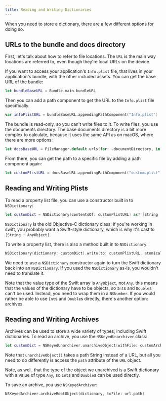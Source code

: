```yaml
---
title: Reading and Writing Dictionaries
---
```


When you need to store a dictionary, there are a few different options for doing so.

## URLs to the bundle and docs directory

First, let's talk about how to refer to file locations. The `URL` is the main way locations are referred to, even though they're local URLs on the device.

If you want to access your application's `Info.plist` file, that lives in your application's bundle, with the other included assets. You can get the base URL of the bundle:

```swift
let bundleBaseURL = Bundle.main.bundleURL
```

Then you can add a path component to get the URL to the `Info.plist` file specifically:

```swift
var infoPlistURL = bundleBaseURL.appendingPathComponent("Info.plist")
```

The bundle is read-only, so you can't write files to it. To write files, you use the documents directory. The base documents directory is a bit more complex to calculate, because it uses the same API as on macOS, where there are more options:

```swift
let docsBaseURL = FileManager.default.urls(for: .documentDirectory, in: .userDomainMask).first!
```

From there, you can get the path to a specific file by adding a path component again:

```swift
let customPlistURL = docsBaseURL.appendingPathComponent("custom.plist")
```

## Reading and Writing Plists

To read a property list file, you can use a constructor built in to `NSDictionary`:

```swift
let customDict = NSDictionary(contentsOf: customPlistURL) as? [String : AnyObject]
```

`NSDictionary` is the old Objective-C dictionary class; if you're working in swift, you probably want a Swift-style dictionary, which is why it's cast to `[String : AnyObject]`.

To write a property list, there is also a method built in to `NSDictionary`:

```swift
NSDictionary(dictionary: customDict).write(to: customPlistURL, atomically: true)
```

We need to use a `NSDictionary` constructor again to turn the Swift dictionary back into an `NSDictionary`. If you used the `NSDictionary` as-is, you wouldn't need to translate it.

Note that the value type of the Swift array  is `AnyObject`, not `Any`. this means that the values of the dictionary have to be objects, so `Int`s and `Double`s can't be used. Instead, you need to wrap them in a `NSNumber`. If you would rather be able to use `Int`s and `Double`s directly, there's another option: archives.

## Reading and Writing Archives

Archives can be used to store a wide variety of types, including Swift dictionaries. To read an archive, you use the `NSKeyedUnarchiver` class:

```swift
let customDict = NSKeyedUnarchiver.unarchiveObject(withFile: customArchiveURL.path) as? [String: Any]
```

Note that `unarchiveObject()` takes a path String instead of a URL, but all you need to do differently is access the `path` attribute of the `URL` object.

Note, as well, that the type of the object we unarchived is a Swift dictionary with a value of type `Any`, so `Int`s and `Double`s can be used directly.

To save an archive, you use `NSKeyedArchiver`:

```swift
NSKeyedArchiver.archiveRootObject(dictionary, toFile: url.path)
```
